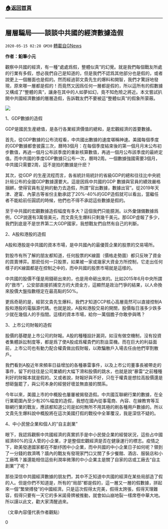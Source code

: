 ###  [:house:返回首頁](https://github.com/ourhimalayas/txt)
---

## 層層騙局——談談中共國的經濟數據造假
`2020-05-15 02:28 GM30` [轉載自GNews](https://gnews.org/zh-hant/203839/)

**作者：鉛筆小元**

觀察中共國的經濟，有一種“處處爲假，整體似真”的幻覺。就是我們每個戰友所處的行業有多假，想必我們自己是知道的，但是我們不認爲其他部分也是假的，或者說更上一個層面也是假的。然而經過郭文貴先生的爆料和開智，我們才驚訝地發現，原來哪一層都是假的！而竟然又因爲任何一層都是假的，所以這所有的假數據又構成了“整體的真“，讓身在其中的人如夢如幻，竟不知危險之將近。本文嘗試扒開中共國經濟數據的層層造假，告訴戰友們不要被這“整體似真“的假象所蒙蔽。

![](https://s3.amazonaws.com/gnews-media-offload/wp-content/uploads/2020/05/15022020/1-90.png)

1、GDP數據的造假

GDP是國民生産總值，是各行各業經濟價值的總和，是宏觀經濟的首要數據。

首先，從GDP數據的公布流程看，中共國出數據的速度堪稱神速。美國每個季度的GDP數據都會披露三次，曆時3個月：在每個季度結束後的第一個月月末公布初步數值，再過一個月公布該季度的重新核算數值，再過一個月公布該季度的最終定值。而中共國的季度GDP數據只公布一次，曆時2周。一個數據強國需要3個月，中共國只需要2周，這不是拍的數據是什麽？

其次，從GDP 的生産流程而言，各省統計局統計的省級GDP的總和往往比中央統計局公布的全國GDP數據還要大。這是因爲中共國的GDP 數據與官員的績效嚴格捆綁，使得官員有足夠的動力去造假，所謂“官出數據，數據出官”。從2019年天津、遼甯、內蒙古等省份主動承認了20%-40%的GDP造假就可以看出，當繼任者不能給前任圓謊的時候，他們也不得不承認這些數據是假的。

至于中共國的宏觀數據造假幅度有多大？這個我們只能臆測。以外彙儲備數據爲例，CCP說還有3萬億美元，而文貴先生爆料只剩幾千美元。那GDP虛報了多少，我們到底是不是世界第二大GDP國家，我想戰友們自然有自己的判斷。

2、A股和港股的造假

A股和港股是中共國的資本市場，是中共國內的最優質企業的股票的交易場所。

對股市有所了解的朋友都知道，任何股票的K線圖（價格走勢圖）都只反映了資金的買賣博弈。那麽任何一只股票，如果被一家或幾家大資金方所控制，它走出任何樣子的K線圖都是在控制之中的，而中共國的股票市場就是這樣的。

中共國的股價不僅是用錢砸出來的，也是用命砸出來的。比如2015年6月中央所謂的“救市”，公安部直接抓捕空方的大資金方，這顯然是政治鬥爭的結果，以人命換來股價大盤指數穩定在最高點的50%。

更爲奇葩的是，經郭文貴先生爆料，我們才知道CCP核心高層竟然可以直接控制A股和港股的電腦源代碼。也就是說，A股和港股交易的開關，股價每日漲多少跌多少就在幾個人的手指間。這樣的資本市場，給你一萬個膽子你敢參與嗎？

3、上市公司財報的造假

股價的基礎是上市公司的財報。A股的種種設計漏洞，如沒有做空機制，沒有投資者集體訴訟制度等，都是爲了使A股成爲權貴們的割韭菜機。而在巨大的利益面前，上市公司也有動力配合權貴做出假財報，以欺騙散戶入場去任由他們宰割散戶。

我們看到A股近年來頻率日益增加的各種暴雷事件，以及上市公司董事長被帶走的事件，留下的往往是公司業績的大幅下滑和股價的跳水，也就是說“暴雷“之前種種利好的財報本就是假的。又或者說，財報好與不好，只在于權貴是想拉高股價還是想砸盤罷了，與公司本身的經營好壞並無直接的關系。

今年以來，美國上市的中概股也屢屢被揭發造假。中共國互聯網行業的數據，在全行業範圍內至少有20%幅度的造假，我想在國內從事電商、內容、在線教育等互聯網行業的戰友，應該都知道公司是如何無所不用其極的刷各種用戶數據的。所以文貴先生爆料說中概股將在這次美國打假的戰役中全軍覆沒，我是深信不疑的。

4、中小民營企業和個人的“自主創業”

眼下，我認爲觀察中共國經濟的真實抓手是中小民營企業的經營狀況，這些占中國經濟80%的沒人管的小企業，才是整個宏觀經濟是否在健康運行的標志。疫情之下，歐美發達國家都在不斷纾困中小企業，而中共國的中小企業日子如何呢？領到了一分錢的救濟嗎？牆內的戰友有發現家門口又關了多少餐館、酒店、服裝店和小工廠嗎？誰還能相信這些利潤率微薄的中小企業主是關了自家的店或工廠去“自主創業”了呢？

那些深信中共國經濟數據的朋友們，其中不乏知道中共國的經濟在某些局部造了假的人。但是你們不知道是，所有的“局部”都是假的，這一層又一層的假數據，拼起來一個”繁榮搏發”的中國經濟。只是這次假得太完美，假得太誇張，假得天理難容，假得只要有一天它的多米諾骨牌被推動，就會如山崩地裂一樣席卷中華大地。所以謹以此文，勸大家清醒過來。

（文章內容僅代表作者觀點）

0
